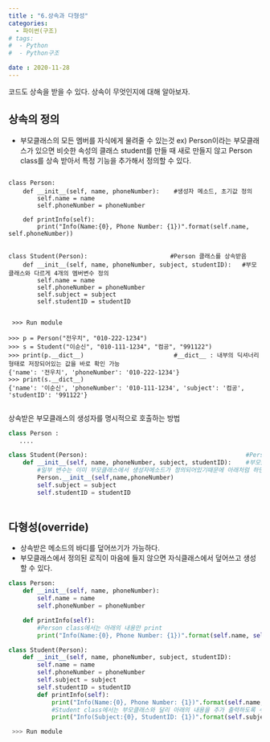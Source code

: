 ```yaml
---
title : "6.상속과 다형성"
categories:
  - 파이썬(구조)
# tags:
#  - Python
#  - Python구조

date : 2020-11-28
---
```


코드도 상속을 받을 수 있다. 상속이 무엇인지에 대해 알아보자.  

상속의 정의 
---
- 부모클래스의 모든 멤버를 자식에게 물려줄 수 있는것 
ex) Person이라는 부모클래스가 있으면 비슷한 속성의 클래스 student를 만들 때 새로 만들지 않고 Person class를 상속 받아서 특정 기능을 추가해서 정의할 수 있다.  

```ptyhon

class Person:
    def __init__(self, name, phoneNumber):    #생성자 메소드, 초기값 정의
        self.name = name
        self.phoneNumber = phoneNumber

    def printInfo(self):
        print("Info(Name:{0}, Phone Number: {1})".format(self.name, self.phoneNumber))


class Student(Person):                       #Person 클래스를 상속받음 
    def __init__(self, name, phoneNumber, subject, studentID):   #부모클래스와 다르게 4개의 멤버변수 정의 
        self.name = name
        self.phoneNumber = phoneNumber
        self.subject = subject
        self.studentID = studentID
        
        
 >>> Run module
 
>>> p = Person("전우치", "010-222-1234")
>>> s = Student("이순신", "010-111-1234", "컴공", "991122")
>>> print(p.__dict__)                         #__dict__ : 내부의 딕셔너리 형태로 저장되어있는 값을 바로 확인 가능 
{'name': '전우치', 'phoneNumber': '010-222-1234'}
>>> print(s.__dict__)
{'name': '이순신', 'phoneNumber': '010-111-1234', 'subject': '컴공', 'studentID': '991122'}
    
 ```

상속받은 부모클래스의 생성자를 명시적으로 호출하는 방법 

```python
class Person : 
   ....

class Student(Person):                                            #Person 클래스를 상속받음 
    def __init__(self, name, phoneNumber, subject, studentID):    #부모클래스와 다르게 4개의 멤버변수 정의
        #일부 변수는 이미 부모클래스에서 생성자메소드가 정의되어있기때문에 아래처럼 하면 중복되는 코드양을 줄일 수 있다.
        Person.__init__(self,name,phoneNumber)   
        self.subject = subject
        self.studentID = studentID
   
```


다형성(override)  
---
- 상속받은 메소드의 바디를 덮어쓰기가 가능하다. 
- 부모클래스에서 정의된 로직이 마음에 들지 않으면 자식클래스에서 덮어쓰고 생성할 수 있다.  

```python 
class Person:
    def __init__(self, name, phoneNumber):
        self.name = name
        self.phoneNumber = phoneNumber

    def printInfo(self):
        #Person class에서는 아래의 내용만 print
        print("Info(Name:{0}, Phone Number: {1})".format(self.name, self.phoneNumber))  

class Student(Person):
    def __init__(self, name, phoneNumber, subject, studentID):
        self.name = name
        self.phoneNumber = phoneNumber
        self.subject = subject
        self.studentID = studentID
        def printInfo(self):
            print("Info(Name:{0}, Phone Number: {1})".format(self.name, self.phoneNumber))
            #Student class에서는 부모클래스와 달리 아래의 내용을 추가 출력하도록 수정했다.
            print("Info(Subject:{0}, StudentID: {1})".format(self.subject, self.studentID)) 

 >>> Run module
 
 
 
```

